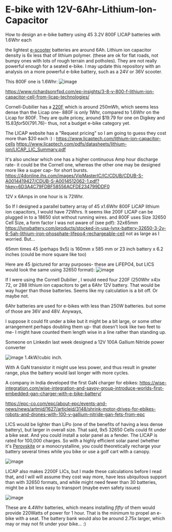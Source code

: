 # E-bike with 12V-6Ahr-Lithium-Ion-Capacitor
How to design an e-bike battery using 45 3.2V 800F LICAP batteries with 1.6Whr each

the lightest [e-scooter](https://en.wikipedia.org/wiki/Razor_(scooter)) batteries are around 6Ah. Lithium ion capacitor density is 6x less that of lithium polymer. (these are ok for flat roads, not bumpy ones with lots of rough terrain and potholes). They are not really powerful enough for a seated e-bike. I may update this repository with an analysis on a more powerful e-bike battery, such as a 24V or 36V scooter.

This 800F one is 1.6Whr:
![image](https://github.com/user-attachments/assets/f1393e3e-2825-4c4a-b9bb-9745075b1a58)

https://www.richardsonrfpd.com/ep-insights/3-8-v-800-f-lithium-ion-capacitor-cell-from-licap-technologies/

Cornell-Dubilier has a [220F](https://www.digikey.com/en/products/detail/cornell-dubilier-knowles/VMF227M3R8/13665371) which is around 250mWh, which seems less dense than the Licap one- 880F is only 1Whr, compared to 1.6Whr on the Licap for 800F. They are quite pricey, around $19.79 for one on Digikey and $15.83 for 50 ($791.76)- thus, not a budget e-bike category yet.

The LICAP website has a "Request pricing" so I am going to guess they cost more than $20 each :) :
https://www.licaptech.com/lithium-ion-capacitor-cells
https://www.licaptech.com/pdfs/datasheets/lithium-ion/LICAP_LIC_Summary.pdf

It's also unclear which one has a higher continuous Amp hour discharge rate- it could be the Cornell one, whereas the other one may be designed more like a super cap- for short bursts. https://4donline.ihs.com/images/VipMasterIC/IC/CDUB/CDUB-S-A0014419427/CDUB-S-A0014512062-1.pdf?hkey=6D3A4C79FDBF58556ACFDE234799DDF0

12V x 6Amps in one hour is is 72Whr.

So If I designed a parallel battery array of 45 x1.6Whr 800F LiCAP lithium ion capacitors, I would have 72Whrs. It seems like  200F LICAP can be plugged in to a 18650 slot without running wires. and 800F uses  Size 32650 Cell Size, a form factor I was not aware of (see pdf):
 32x65mm
https://lynxbattery.com/products/stocked-in-usa-lynx-battery-32650-3-2v-6-5ah-lithium-iron-phosphate-lifepo4-rechargeable-cell not as large as I worried. But...

65mm times 45 (perhaps 9x5) is 160mm x 585 mm or 23 inch battery x 6.2 inches (could be more square like too) 

Here are 45 (pictured for array purposes- these are LiFEPO4, but LICS would look the same using 32650 format): 
![image](https://github.com/user-attachments/assets/b301c28c-4596-4c94-81b2-2bd12fdb3603)


If I were using the Cornell Dubilier , I would need four 220F (250Whr x4)x 72, or 288 lithium ion capacitors to get a 6Ahr 12V battery. That would be way huger than those batteries. Seems like my calculation is a bit off. Or maybe not.

 6Ahr batteries are used for e-bikes with less than 250W batteries. but some of those are 36V and 48V. Anyways, 

I suppose it could fit under a bike but it might be a bit large, or some other arrangement perhaps doubling them up- that doesn't look like two feet to me- I might have counted them length wise in a line rather than standing up. 

Someone on Linkedin last week designed a 12V 100A Gallium Nitride power converter

![image](https://github.com/user-attachments/assets/449b145c-1145-4ff0-bcd8-117a97d09d21)
1.4kW/cubic inch.

With A GaN transistor it might use less power, and thus result in greater range, plus the battery would last longer with more cycles.  

A company in India developed the first GaN charger for ebikes: 
https://wise-integration.com/wise-integration-and-savoy-group-introduce-worlds-first-embedded-gan-charger-with-e-bike-battery/

https://epc-co.com/epc/about-epc/events-and-news/news/artmid/1627/articleid/3148/shrink-motor-drives-for-ebikes-robots-and-drones-with-100-v-gallium-nitride-gan-fets-from-epc

LICS would be lighter than LiPo (one of the benefits of having a less dense battery), but larger in overall size. That said, 9x5 32650 Cells could fit under a bike seat. And you could install a solar panel as a fender. The LICAP is rated for 100,000 charges. So with a highly efficient solar panel (whether it's [Perovskite](https://www.yahoo.com/tech/supercomputer-simulations-groundbreaking-discovery-potential-090000854.html) or a monocrystalline, you could theoretically recharge your battery several times while you bike or use a golf cart with a canopy.

![image](https://github.com/user-attachments/assets/04e1f8a5-9a75-4f00-abc5-d32cb0837d7f)

LICAP also makes 2200F LICs, but I made these calculations before I read that, and I will will assume they cost way more, have less ubiquitous support than with 32650 formats, and while might need fewer than 30 batteries, might be a bit less easy to transport (maybe even safety issues) 

![image](https://github.com/user-attachments/assets/778069b7-8dbf-4bfd-94c2-cd71b9753a03)
 
These are 4.4Whr batteries, which means installing _fifty_ of them would provide 220Watts of power for 1 hour. That is the minimum to propel an e-bike with a seat. The battery bank would also be around 2.75x larger, which may or may not fit under your bike... :)

